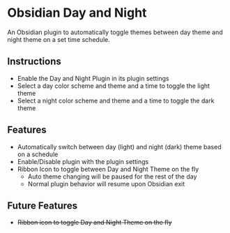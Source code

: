 # Obsidian Day and Night

An Obsidian plugin to automatically toggle themes between day theme and night theme on a set time schedule.

## Instructions

- Enable the Day and Night Plugin in its plugin settings
- Select a day color scheme and theme and a time to toggle the light theme
- Select a night color scheme and theme and a time to toggle the dark theme

## Features

- Automatically switch between day (light) and night (dark) theme based on a schedule
- Enable/Disable plugin with the plugin settings
- Ribbon Icon to toggle between Day and Night Theme on the fly
  - Auto theme changing will be paused for the rest of the day
  - Normal plugin behavior will resume upon Obsidian exit

## Future Features

- ~~Ribbon icon to toggle Day and Night Theme on the fly~~
